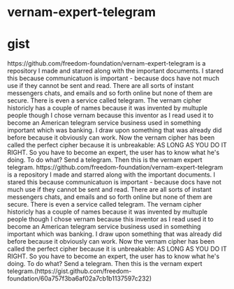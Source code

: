# vernam-expert-telegram
<h1>gist</h1>
https://github.com/freedom-foundation/vernam-expert-telegram is a repository I made and starred along with the important documents. I stared this because communicatuon is important - because docs have not much use if they cannot be sent and read.  There are all sorts of instant messengers chats, and emails and so forth online but none of them are secure. There is even a service called telegram. The vernam cipher historicly has a couple of names because it was invented by multuple people though I chose vernam because this inventor as I read used it to become an American telegram service business used in something important which was banking. I draw upon something that was already did before because it obviously can work. Now the vernam cipher has been called the perfect cipher because it is unbreakable: AS LONG AS YOU DO IT RIGHT. So you have to become an expert, the user has to know what he's doing. To do what? Send a telegram. Then this is the vernam expert telegram. https://github.com/freedom-foundation/vernam-expert-telegram is a repository I made and starred along with the important documents. I stared this because communicatuon is important - because docs have not much use if they cannot be sent and read.  There are all sorts of instant messengers chats, and emails and so forth online but none of them are secure. There is even a service called telegram. The vernam cipher historicly has a couple of names because it was invented by multuple people though I chose vernam because this inventor as I read used it to become an American telegram service business used in something important which was banking. I draw upon something that was already did before because it obviously can work. Now the vernam cipher has been called the perfect cipher because it is unbreakable: AS LONG AS YOU DO IT RIGHT. So you have to become an expert, the user has to know what he's doing. To do what? Send a telegram. Then this is the vernam expert telegram.(https://gist.github.com/freedom-foundation/60a757f3ba6af02a7cb1b1137597c232)
